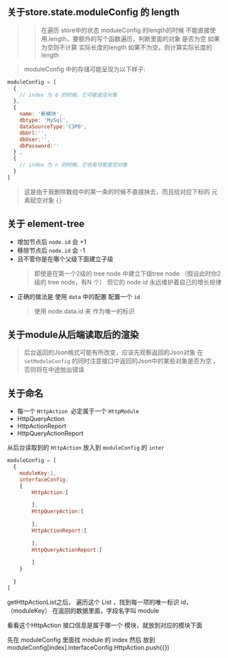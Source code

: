 
## 关于store.state.moduleConfig 的 length
>> 在遍历 store中的状态 moduleConfig 的length的时候
>不能直接使用.length，要额外的写个函数遍历，判断里面的对象
>是否为空
>如果为空则不计算 实际长度的length
>如果不为空，则计算实际长度的 length
>

> moduleConfig 中的存储可能呈现为以下样子:

````javascript
moduleConfig = [
  {
    // index 为 0 的时候，它可能是空对象
  },
  {
    name: '新模块',
    dbtype: 'MySql',
    dataSourceType:'C3P0',
    dbUrl:'',
    dbUser:'',
    dbPassword:''
  } ,
  {
    // index 为 n 的时候，它也有可能是空对象
  } 
]
````
> 这是由于我删除数组中的某一条的时候不直接抹去，而且给对应下标的
>元素赋空对象 `{}` 
>


## 关于 element-tree

- 增加节点后 `node.id` 会 +1
- 移除节点后 `node.id` 会 -1
- 且不管你是在哪个父级下面建立子级
  >即使是在第一个2级的 tree node 中建立下级tree node
  >（假设此时你2级的 tree node，有N 个）
  >但它的 node id 永远维护着自己的增长规律
  >
- 正确的做法是 使用 `data` 中的配置 配置一个 `id`
  > 使用 node.data.id 来 作为唯一的标识

## 关于module从后端读取后的渲染

> 后台返回的Json格式可能有所改变，应该先观察返回的Json对象
> 在 `setModuleConfig` 的同时注意接口中返回的Json中的某些对象是否为空
> ，否则将在中途抛出错误

## 关于命名

- 每一个 `HttpAction `必定属于一个 `HttpModule`
- HttpQueryAction 
- HttpActionReport
- HttpQueryActionReport

从后台读取到的 `HttpAction` 放入到 `moduleConfig` 的 `inter `

```javascript
moduleConfig = [
  {
    moduleKey:1,
    interfaceConfig:
    {
        HttpAction:[
          
        ],
        HttpQueryAction:[
        
        ],
        HttpActionReport:[
        
        ],
        HttpQueryActionReport:[
        
        ]     
    } 
    
  }
]
```
getHttpActionList之后，
遍历这个 List ，找到每一项的唯一标识 id，（moduleKey）
在返回的数据里面，字段名字叫 module

看看这个HttpAction 接口信息是属于哪一个 模块，就放到对应的模块下面

先在 moduleConfig 里面找 module 的 index 然后
放到 moduleConfig[index].interfaceConfig.HttpAction.push({})


